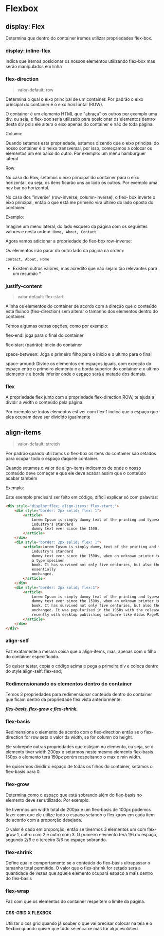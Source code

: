# Flexbox

## display: Flex

Determina que dentro do container iremos utilizar propriedades flex-box.

### display: inline-flex

Indica que iremos posicionar os nossos elementos utilizando flex-box mas serão manipulados em linha

### flex-direction

> valor-default: row

Determina o qual o eixo principal de um container. Por padrão o eixo principal do container é o eixo horizontal (ROW).

O container é um elemento HTML que "abraça" os outros por exemplo uma div, ou seja, o flex-box seria utilizado para posicionar os elementos dentro desta div pois ele altera o eixo apenas do container e não de toda página.

Column:

Quando setamos esta propriedade, estamos dizendo que o eixo principal do nosso container é o heixo transversal, por isso, começamos a colocar os elementos um em baixo do outro. Por exemplo: um menu hamburguer lateral

Row:

No caso do Row, setamos o eixo principal do container para o eixo horizontal, ou seja, os itens ficarão uns ao lado os outros. Por exemplo uma nav bar na horizontal.

No caso dos "inverse" (row-inverse, column-inverse), o flex- box inverte o eixo principal, então o que está me primeiro vira último do lado oposto do container.

Exemplo:

Imagine um menu lateral, do lado esquero da página com os seguintes valores e nesta ordem: `Home, About, Contact` . 

Agora vamos adicionar a propriedade do flex-box row-inverse:

Os elementos irão parar do outro lado da página na ordem:

 `Contact, About, Home`

* Existem outros valores, mas acredito que não sejam tão relevantes para um resumão *

### justify-content

> valor default: flex-start

Alinha os elementos do container de acordo com a direção que o conteúdo está fluindo (flex-direction) sem alterar o tamanho dos elementos dentro do container.

Temos algumas outras opções, como por exemplo:

flex-end: joga para o final do container

flex-start (padrão): inicio do container

space-between: Joga o primeiro filho para o inicio e o ultimo para o final

space-around: Divide os elementos em espaços iguais, com exceção do espaço entre o primeiro elemento e a borda superior do container e o ultimo elemento e a borda inferior onde o espaço será a metade dos demais.

### flex

A propriedade flex junto com a propriedade flex-direction ROW, te ajuda a dividir a width o conteúdo pela página.

Por exemplo se todos elementos estiver com flex:1 indica que o espaço que eles ocupam deve ser dividido igualmente

## align-items

> valor-default: stretch

Por padrão quando utilizamos o flex-box os itens do container são setados para ocupar todo o espaço daquele container.

Quando setamos o valor de align-items indicamos de onde o nosso conteúdo deve começar e que ele deve acabar assim que o conteúdo acabar também

Exemplo:

Este exemplo precisará ser feito em código, difícil explicar só com palavras:

```html
<div style="display:flex; align-items: flex-start;">
    <div style="border: 2px solid; flex: 1">
        <article>
            Lorem Ipsum is simply dummy text of the printing and typesetting industry. Lorem Ipsum has been the
            industry's standard
            dummy text ever since the 1500.
        </article>
    </div>
    <div style="border: 2px solid; flex: 1">
        <article>Lorem Ipsum is simply dummy text of the printing and typesetting industry. Lorem Ipsum has been the
            industry's standard
            dummy text ever since the 1500s, when an unknown printer took a galley of type and scrambled it to make
            a type specimen
            book. It has survived not only five centuries, but also the leap into electronic typesetting, remaining
            essentially
            unchanged.
        </article>
    </div>
    <div style="border: 2px solid; flex:1">
        <article>
            Lorem Ipsum is simply dummy text of the printing and typesetting industry. Lorem Ipsum has been the industry's standard
            dummy text ever since the 1500s, when an unknown printer took a galley of type and scrambled it to make a type specimen
            book. It has survived not only five centuries, but also the leap into electronic typesetting, remaining essentially
            unchanged. It was popularised in the 1960s with the release of Letraset sheets containing Lorem Ipsum passages, and more
            recently with desktop publishing software like Aldus PageMaker including versions of Lorem Ipsum.
        </article>
    </div>
</div>
```

### align-self

Faz exatamente a mesma coisa que o align-items, mas, apenas com o filho do container especificado.

Se quiser testar, copia o código acima e pega a primeira div e coloca dentro do style align-self: flex-end;

### Redimensionando os elementos dentro do container

Temos 3 propriedades para redimensionar conteúdo dentro do container que ficam dentro da propriedade flex vista anteriormente:

***flex-basis, flex-grow e flex-shrink.***

### flex-basis

Redimensiona o elemento de acordo com o flex-direction então se o flex-direction for row seta o valor da width, se for column do height. 

Ele sobrepõe outras propriedades que estejam no  elemento, ou seja, se o elemento tiver width 200px e setarmos neste mesmo elemento flex-basis 150px o elemento terá 150px porém respeitando o max e min width.

Se quisermos dividir o espaço de todas os filhos do container, setamos o flex-basis para 0.

### flex-grow

Determina como o espaço que está sobrando além do flex-basis no elemento deve ser utilizado. Por exemplo:

Se tivermos um width total de 200px e um flex-basis de 100px podemos fazer com que ele utilize todo o espaço setando o flex-grow em cada item de acordo com a proporção desejada.

O valor é dado em proporção, então se tivermos 3 elementos um com flex-grow 1, outro com 2 e outro com 3. O primeiro  elemento terá 1/6 do espaço, segundo 2/6 e o terceiro 3/6 no espaço sobrando.

### flex-shrink

Define qual o comportamento se o conteúdo do flex-basis ultrapassar o tamanho total permitido. O valor que o flex-shrink for setado será a quantidade de vezes que aquele elemento ocupará espaço a mais dentro do flex-basis

### flex-wrap

Faz com que os elementos do container respeitem o limite da página.

#### CSS-GRID X FLEXBOX

Utilizar o css grid quando já souber o que vai precisar colocar na tela e o flexbox quando quiser que tudo se encaixe mas for algo evolutivo.